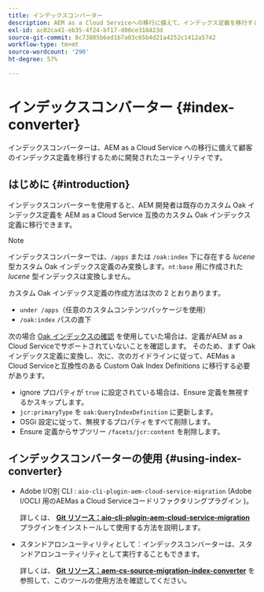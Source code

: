 ```yaml
---
title: インデックスコンバーター
description: AEM as a Cloud Serviceへの移行に備えて、インデックス定義を移行する方法を説明します。
exl-id: ac02ca41-eb35-4f24-bf17-d00ce318423d
source-git-commit: 8c73805b6ed1b7a03c65b4d21a4252c1412a5742
workflow-type: tm+mt
source-wordcount: '290'
ht-degree: 57%

---
```


# インデックスコンバーター {#index-converter}

インデックスコンバーターは、AEM as a Cloud Service への移行に備えて顧客のインデックス定義を移行するために開発されたユーティリティです。

## はじめに {#introduction}

インデックスコンバーターを使用すると、AEM 開発者は既存のカスタム Oak インデックス定義を AEM as a Cloud Service 互換のカスタム Oak インデックス定義に移行できます。

>[!NOTE]
>インデックスコンバーターでは、`/apps` または `/oak:index` 下に存在する *lucene* 型カスタム Oak インデックス定義のみ変換します。`nt:base` 用に作成された *lucene* 型インデックスは変換しません。

カスタム Oak インデックス定義の作成方法は次の 2 とおりあります。

* `under /apps`（任意のカスタムコンテンツパッケージを使用）
* `/oak:index` パスの直下

次の場合 [Oak インデックスの確認](https://adobe-consulting-services.github.io/acs-aem-commons/features/ensure-oak-index/index.html) を使用していた場合は、定義がAEM as a Cloud Serviceでサポートされていないことを確認します。 そのため、まず Oak インデックス定義に変換し、次に、次のガイドラインに従って、AEMas a Cloud Serviceと互換性のある Custom Oak Index Definitions に移行する必要があります。

* ignore プロパティが `true` に設定されている場合は、Ensure 定義を無視するかスキップします。
* `jcr:primaryType` を `oak:QueryIndexDefinition` に更新します。
* OSGi 設定に従って、無視するプロパティをすべて削除します。
* Ensure 定義からサブツリー `/facets/jcr:content` を削除します。

## インデックスコンバーターの使用 {#using-index-converter}

* Adobe I/O別 CLI : `aio-cli-plugin-aem-cloud-service-migration` (Adobe I/OCLI 用のAEMas a Cloud Serviceコードリファクタリングプラグイン )。

  詳しくは、 **[Git リソース：aio-cli-plugin-aem-cloud-service-migration](https://github.com/adobe/aio-cli-plugin-aem-cloud-service-migration#introduction)** プラグインをインストールして使用する方法を説明します。

* スタンドアロンユーティリティとして：インデックスコンバーターは、スタンドアロンユーティリティとして実行することもできます。

  詳しくは、 **[Git リソース：aem-cs-source-migration-index-converter](https://github.com/adobe/aem-cloud-service-source-migration/tree/master/packages/index-converter)** を参照して、このツールの使用方法を確認してください。

